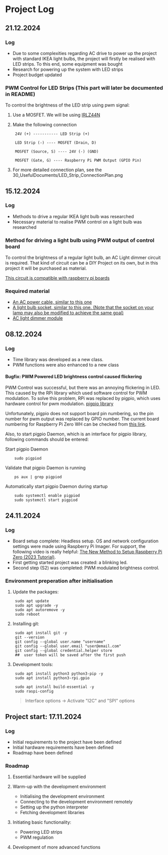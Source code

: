 # Project Log
## 21.12.2024
### Log

+ Due to some complexities regarding AC drive to power up the project with standard IKEA light bulbs, the project will firstly be realised with LED strips. To this end, some equipment was bought
+ Research for powering up the system with LED strips
+ Project budget updated

### PWM Control for LED Strips (This part will later be documented in README)
To control the brightness of the LED strip using pwm signal:

1. Use a MOSFET. We will be using [IRLZ44N](https://www.amazon.de/dp/B01FUV0ZZ8?ref=ppx_yo2ov_dt_b_fed_asin_title)
2. Make the following connection

        24V (+) ----------- LED Strip (+)

        LED Strip (-) ---- MOSFET (Drain, D)

        MOSFET (Source, S) ---- 24V (-) (GND)

        MOSFET (Gate, G) ---- Raspberry Pi PWM Output (GPIO Pin)
3. For more detailed connection plan, see the 30_UsefulDocuments/LED_Strip_ConnectionPlan.png

## 15.12.2024
### Log
+ Methods to drive a regular IKEA light bulb was researched
+ Necessary material to realise PWM control on a light bulb was researched

### Method for driving a light bulb using PWM output of control board
To control the brightness of a regular light bulb, an AC Light dimmer circuit is required. That kind of circuit can be a DIY Project on its own, but in this project it will be purchased as material.

[This circuit is compatible with raspberry pi boards](https://www.amazon.de/RobotDYN-PWM-Programmierbarer-Lichtdimmer-110/dp/B07KDNMTSF "RobotDYN PWM Ac Programmierbarer Lichtdimmer")

### Required material
+ [An AC power cable, similar to this one](https://www.bauhaus.info/gurtwickler/wir-elektronik-anschlusskabel-8er-serie/p/29222289?utm_source=google&utm_medium=ssa&utm_id=17397527735_150014389570&cid=SSAGoo17397527735_150014389570&gad_source=1&gclid=CjwKCAiAmfq6BhAsEiwAX1jsZzUjwetNE-81AkUrYsTepOIlx-24dFoZCR0-ilMvJqERUiIIw3HjVhoCPXkQAvD_BwE "Anschlusskabel mit Stecker")
+ [A light bulb socket, similar to this one. (Note that the socket on your lamp may also be modified to achieve the same goal)](https://www.bauhaus.info/lampenfassungen/voltomat-lampenfassung-mit-glattmantel/p/12209139, "Voltomat Lampenfassung mit Glattmantel")
+ [AC light dimmer module](https://www.ebay.de/itm/165592423044?chn=ps&_ul=DE&norover=1&mkevt=1&mkrid=707-166974-037691-2&mkcid=2&mkscid=101&itemid=165592423044&targetid=2274951440814&device=c&mktype=pla&googleloc=9042523&poi=&campaignid=21875900095&mkgroupid=166776655901&rlsatarget=pla-2274951440814&abcId=10084851&merchantid=5453901904&geoid=9042523&gad_source=1&gclid=CjwKCAiAmfq6BhAsEiwAX1jsZ1l6eYhq0Vgrkq0s3rit1QIcjD6vLQpmgmHxeN3VVnNn9mRIzGA1vRoC1fkQAvD_BwE "Ebay link")

## 08.12.2024
### Log
+ Time library was developed as a new class.
+ PWM functions were also enhanced to a new class

####    Bugfix: PWM Powered LED brightness control caused flickering

PWM Control was successful, but there was an annoying flickering in LED. This caused by the RPi library which used software control for PWM modulation. To solve this problem, RPi was replaced by pigpio, which uses hardware control for pwm modulation. [pigpio library](https://abyz.me.uk/rpi/pigpio/python.html)

Unfortunately, pigpio does not support board pin numbering, so the pin number for pwm output was replaced by GPIO number. The current board numbering for Raspberry Pi Zero WH can be checked from [this link](https://pinout.xyz/pinout/pin12_gpio18/).

Also, to start pigpio Daemon, which is an interface for pigpio library, following commands should be entered:

Start pigpio Daemon

        sudo pigpiod
Validate that pigpio Daemon is running

        ps aux | grep pigpiod

Automatically start pigpio Daemon during startup

        sudo systemctl enable pigpiod
        sudo systemctl start pigpiod

## 24.11.2024
### Log
+ Board setup complete: Headless setup. OS and network configuration settings were made using Raspberry Pi Imager. For support, the following video is really helpful: [The New Method to Setup Raspberry Pi Zero (2023 Tutorial)](https://www.youtube.com/watch?v=yn59qX-Td3E&list=PLWmGmAzSVdakg7OxVuu71WXp99VclC1tY, "Headless setup").
+ First getting started project was created: a blinking led.
+ Second step (S2) was completed: PWM modulated brightness control.

### Environment preperation after initialisation
1. Update the packages:
        
        sudo apt update
        sudo apt upgrade -y
        sudo apt autoremove -y
        sudo reboot
2. Installing git:

        sudo apt install git -y
        git --version
        git config --global user.name "username"
        git config --global user.email "user@email.com"
        git config --global credential.helper store
        ##  user token will be saved after the first push
3. Development tools:

        sudo apt install python3 python3-pip -y
        sudo apt install python3-rpi.gpio

        sudo apt install build-essential -y
        sudo raspi-config
    >Interface options -> Activate "I2C" and "SPI" options

## Project start: 17.11.2024

### Log
+   Initial requirements to the project have been defined
+   Initial hardware requirements have been defined
+   Roadmap have been defined

### Roadmap

1. Essential hardware will be supplied
2. Warm-up with the development environment

    *   Initialising the development environment
    *   Connecting to the development environment remotely
    *   Setting up the python interpreter
    *   Fetching development libraries
  
3. Initiating basic functionality:
   
   * Powering LED strips
   * PWM regulation

4.  Development of more advanced functions


    




